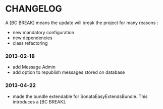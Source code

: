 CHANGELOG
=========

A [BC BREAK] means the update will break the project for many reasons :

* new mandatory configuration
* new dependencies
* class refactoring

### 2013-02-18

* add Message Admin
* add option to republish messages stored on database

### 2013-04-22

* made the bundle extendable for SonataEasyExtendsBundle. This introduces a [BC BREAK].